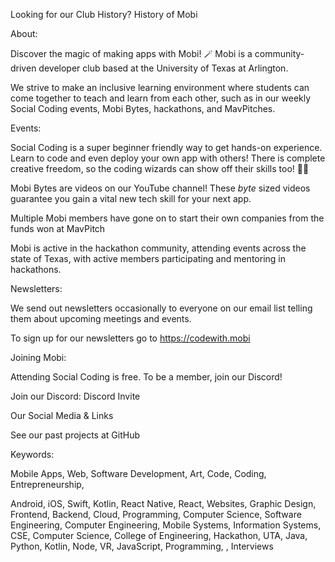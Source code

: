 Looking for our Club History? History of Mobi

About:

Discover the magic of making apps with Mobi! 🪄
Mobi is a community-driven developer club based at the University of Texas at Arlington.

We strive to make an inclusive learning environment where students can come together to teach and learn from each other, such as in our weekly Social Coding events, Mobi Bytes, hackathons, and MavPitches.

Events:

Social Coding is a super beginner friendly way to get hands-on experience. Learn to code and even deploy your own app with others! There is complete creative freedom, so the coding wizards can show off their skills too! 🧙‍♂️

Mobi Bytes are videos on our YouTube channel! These *byte* sized videos guarantee you gain a vital new tech skill for your next app.

Multiple Mobi members have gone on to start their own companies from the funds won at MavPitch

Mobi is active in the hackathon community, attending events across the state of Texas, with active members participating and mentoring in hackathons.



Newsletters:

We send out newsletters occasionally to everyone on our email list telling them about upcoming meetings and events.

To sign up for our newsletters go to https://codewith.mobi

Joining Mobi:

Attending Social Coding is free. To be a member, join our Discord!

Join our Discord: Discord Invite

Our Social Media & Links

See our past projects at GitHub

Keywords: 

Mobile Apps, Web, Software Development, Art, Code, Coding, Entrepreneurship,

Android, iOS, Swift, Kotlin, React Native, React, Websites, Graphic Design, Frontend, Backend, Cloud, Programming, Computer Science, Software Engineering, Computer Engineering, Mobile Systems, Information Systems, CSE, Computer Science, College of Engineering, Hackathon, UTA, Java, Python, Kotlin, Node, VR, JavaScript, Programming, , Interviews